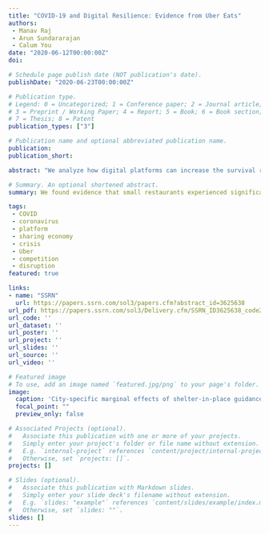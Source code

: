 ```yaml
---
title: "COVID-19 and Digital Resilience: Evidence from Uber Eats"
authors:
 - Manav Raj
 - Arun Sundararajan
 - Calum You
date: "2020-06-12T00:00:00Z"
doi:

# Schedule page publish date (NOT publication's date).
publishDate: "2020-06-23T00:00:00Z"

# Publication type.
# Legend: 0 = Uncategorized; 1 = Conference paper; 2 = Journal article;
# 3 = Preprint / Working Paper; 4 = Report; 5 = Book; 6 = Book section;
# 7 = Thesis; 8 = Patent
publication_types: ["3"]

# Publication name and optional abbreviated publication name.
publication: 
publication_short: 

abstract: "We analyze how digital platforms can increase the survival rate of firms during a crisis by providing continuity in access to customers. Using order-level data from Uber Technologies, we study how the COVID-19 pandemic and the ensuing shutdown of businesses in the United States affected independent, small business restaurant supply and demand on the Uber Eats platform. We find evidence that small restaurants experience significant increases in total activity, orders per day, and orders per hour following the closure of the dine-in channel, and that these increases may be due to both demand-side and supply-side shocks. We document an increase in the intensity of competitive effects following the shock, showing that growth in the number of providers on a platform induces both market expansion and heightened inter-provider competition. Our findings underscore the critical role that digital will play in creating business resilience in the post-COVID economy, and provide new managerial insight into how supply-side and demand-side factors shape business performance on a platform."

# Summary. An optional shortened abstract.
summary: We found evidence that small restaurants experienced significant increases order activity following COVID orders, due to both demand-side and supply-side shocks.

tags:
 - COVID
 - coronavirus
 - platform
 - sharing economy
 - crisis
 - Uber
 - competition
 - disruption
featured: true

links:
- name: "SSRN"
  url: https://papers.ssrn.com/sol3/papers.cfm?abstract_id=3625638
url_pdf: https://papers.ssrn.com/sol3/Delivery.cfm/SSRN_ID3625638_code21042.pdf?abstractid=3625638&mirid=1&type=2
url_code: ''
url_dataset: ''
url_poster: ''
url_project: ''
url_slides: ''
url_source: ''
url_video: ''

# Featured image
# To use, add an image named `featured.jpg/png` to your page's folder. 
image:
  caption: 'City-specific marginal effects of shelter-in-place guidance on restaurant daily orders '
  focal_point: ""
  preview_only: false

# Associated Projects (optional).
#   Associate this publication with one or more of your projects.
#   Simply enter your project's folder or file name without extension.
#   E.g. `internal-project` references `content/project/internal-project/index.md`.
#   Otherwise, set `projects: []`.
projects: []

# Slides (optional).
#   Associate this publication with Markdown slides.
#   Simply enter your slide deck's filename without extension.
#   E.g. `slides: "example"` references `content/slides/example/index.md`.
#   Otherwise, set `slides: ""`.
slides: []
---
```


